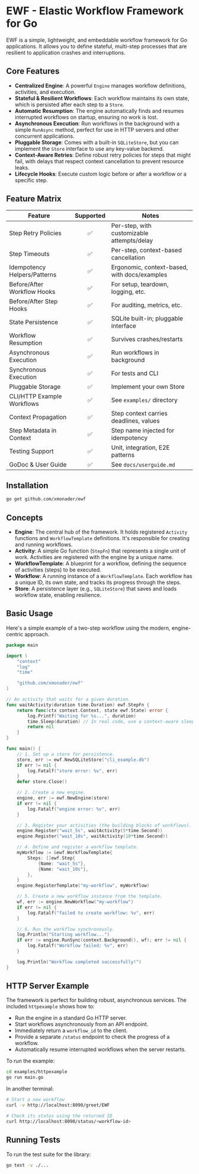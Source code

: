 # EWF - Elastic Workflow Framework for Go

EWF is a simple, lightweight, and embeddable workflow framework for Go applications. It allows you to define stateful, multi-step processes that are resilient to application crashes and interruptions.

## Core Features

*   **Centralized Engine**: A powerful `Engine` manages workflow definitions, activities, and execution.
*   **Stateful & Resilient Workflows**: Each workflow maintains its own state, which is persisted after each step to a `Store`.
*   **Automatic Resumption**: The engine automatically finds and resumes interrupted workflows on startup, ensuring no work is lost.
*   **Asynchronous Execution**: Run workflows in the background with a simple `RunAsync` method, perfect for use in HTTP servers and other concurrent applications.
*   **Pluggable Storage**: Comes with a built-in `SQLiteStore`, but you can implement the `Store` interface to use any key-value backend.
*   **Context-Aware Retries**: Define robust retry policies for steps that might fail, with delays that respect context cancellation to prevent resource leaks.
*   **Lifecycle Hooks**: Execute custom logic before or after a workflow or a specific step.

## Feature Matrix

| Feature                       | Supported | Notes |
|-------------------------------|:---------:|-------|
| Step Retry Policies           |    ✅     | Per-step, with customizable attempts/delay |
| Step Timeouts                 |    ✅     | Per-step, context-based cancellation |
| Idempotency Helpers/Patterns  |    ✅     | Ergonomic, context-based, with docs/examples |
| Before/After Workflow Hooks   |    ✅     | For setup, teardown, logging, etc. |
| Before/After Step Hooks       |    ✅     | For auditing, metrics, etc. |
| State Persistence             |    ✅     | SQLite built-in; pluggable interface |
| Workflow Resumption           |    ✅     | Survives crashes/restarts |
| Asynchronous Execution        |    ✅     | Run workflows in background |
| Synchronous Execution         |    ✅     | For tests and CLI |
| Pluggable Storage             |    ✅     | Implement your own Store |
| CLI/HTTP Example Workflows    |    ✅     | See `examples/` directory |
| Context Propagation           |    ✅     | Step context carries deadlines, values |
| Step Metadata in Context      |    ✅     | Step name injected for idempotency |
| Testing Support               |    ✅     | Unit, integration, E2E patterns |
| GoDoc & User Guide            |    ✅     | See `docs/userguide.md` |

## Installation

```sh
go get github.com/xmonader/ewf
```

## Concepts

*   **Engine**: The central hub of the framework. It holds registered `Activity` functions and `WorkflowTemplate` definitions. It's responsible for creating and running workflows.
*   **Activity**: A simple Go function (`StepFn`) that represents a single unit of work. Activities are registered with the engine by a unique name.
*   **WorkflowTemplate**: A blueprint for a workflow, defining the sequence of activities (steps) to be executed.
*   **Workflow**: A running instance of a `WorkflowTemplate`. Each workflow has a unique ID, its own state, and tracks its progress through the steps.
*   **Store**: A persistence layer (e.g., `SQLiteStore`) that saves and loads workflow state, enabling resilience.

## Basic Usage

Here's a simple example of a two-step workflow using the modern, engine-centric approach.

```go
package main

import (
	"context"
	"log"
	"time"

	"github.com/xmonader/ewf"
)

// An activity that waits for a given duration.
func waitActivity(duration time.Duration) ewf.StepFn {
	return func(ctx context.Context, state ewf.State) error {
		log.Printf("Waiting for %s...", duration)
		time.Sleep(duration) // In real code, use a context-aware sleep!
		return nil
	}
}

func main() {
	// 1. Set up a store for persistence.
	store, err := ewf.NewSQLiteStore("cli_example.db")
	if err != nil {
		log.Fatalf("store error: %v", err)
	}
	defer store.Close()

	// 2. Create a new engine.
	engine, err := ewf.NewEngine(store)
	if err != nil {
		log.Fatalf("engine error: %v", err)
	}

	// 3. Register your activities (the building blocks of workflows).
	engine.Register("wait_5s", waitActivity(5*time.Second))
	engine.Register("wait_10s", waitActivity(10*time.Second))

	// 4. Define and register a workflow template.
	myWorkflow := &ewf.WorkflowTemplate{
		Steps: []ewf.Step{
			{Name: "wait_5s"},
			{Name: "wait_10s"},
		},
	}
	engine.RegisterTemplate("my-workflow", myWorkflow)

	// 5. Create a new workflow instance from the template.
	wf, err := engine.NewWorkflow("my-workflow")
	if err != nil {
		log.Fatalf("failed to create workflow: %v", err)
	}

	// 6. Run the workflow synchronously.
	log.Println("Starting workflow...")
	if err := engine.RunSync(context.Background(), wf); err != nil {
		log.Fatalf("Workflow failed: %v", err)
	}

	log.Println("Workflow completed successfully!")
}
```

## HTTP Server Example

The framework is perfect for building robust, asynchronous services. The included `httpexample` shows how to:

*   Run the engine in a standard Go HTTP server.
*   Start workflows asynchronously from an API endpoint.
*   Immediately return a `workflow_id` to the client.
*   Provide a separate `/status` endpoint to check the progress of a workflow.
*   Automatically resume interrupted workflows when the server restarts.

To run the example:

```sh
cd examples/httpexample
go run main.go
```

In another terminal:

```sh
# Start a new workflow
curl -v http://localhost:8090/greet/EWF

# Check its status using the returned ID
curl http://localhost:8090/status/<workflow-id>
```

## Running Tests

To run the test suite for the library:

```sh
go test -v ./...
```
